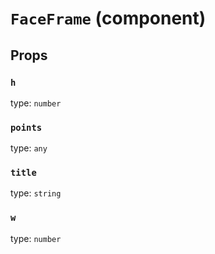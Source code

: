 `FaceFrame` (component)
=======================



Props
-----

### `h`

type: `number`


### `points`

type: `any`


### `title`

type: `string`


### `w`

type: `number`



